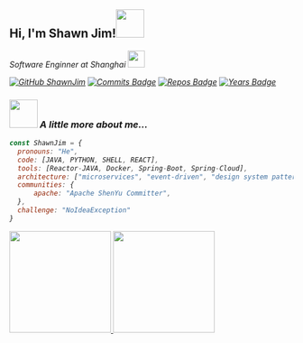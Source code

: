 <h2> Hi, I'm Shawn Jim!<img src="https://media.giphy.com/media/MbFCzuwZSyr30jvJyb/giphy.gif" width="50"></h2>
<p><em>Software Enginner at Shanghai </a><img src="https://media.giphy.com/media/v1.Y2lkPTc5MGI3NjExODBzN3pweTNnMmw5bmt0Y3hqZjRqZWdpNHBxbHBtdzYyMXVjcnk5MiZlcD12MV9zdGlja2Vyc19zZWFyY2gmY3Q9cw/iHzL7id1GDPujinsdB/giphy.gif" width="30"></br>
</p>

[![GitHub ShawnJim](https://img.shields.io/github/followers/ShawnJim?label=follow&style=social)](https://github.com/ShawnJim)
[![Commits Badge](https://badges.pufler.dev/commits/monthly/ShawnJim)](https://badges.pufler.dev)
[![Repos Badge](https://badges.pufler.dev/repos/ShawnJim)](https://badges.pufler.dev)
[![Years Badge](https://badges.pufler.dev/years/ShawnJim)](https://badges.pufler.dev)

### <img src="https://media.giphy.com/media/v1.Y2lkPTc5MGI3NjExODBzN3pweTNnMmw5bmt0Y3hqZjRqZWdpNHBxbHBtdzYyMXVjcnk5MiZlcD12MV9zdGlja2Vyc19zZWFyY2gmY3Q9cw/giniNwsaphfXjfYBRA/giphy.gif" width="50"> A little more about me...  

```javascript
const ShawnJim = {
  pronouns: "He",
  code: [JAVA, PYTHON, SHELL, REACT],
  tools: [Reactor-JAVA, Docker, Spring-Boot, Spring-Cloud],
  architecture: ["microservices", "event-driven", "design system pattern"],
  communities: {
      apache: "Apache ShenYu Committer",
  },
  challenge: "NoIdeaException"
}
```

<p align="left">
<a href="https://github.com/ShawnJim">
  <img height="180em" src="https://github-readme-stats-eight-theta.vercel.app/api/top-langs/?username=ShawnJim&layout=compact&langs_count=10&theme=vue"/>
  <img height="180em" src="https://github-readme-stats-eight-theta.vercel.app/api?username=ShawnJim&show_icons=true&theme=vue&include_all_commits=true&count_private=true"/>
</a>
</p>
